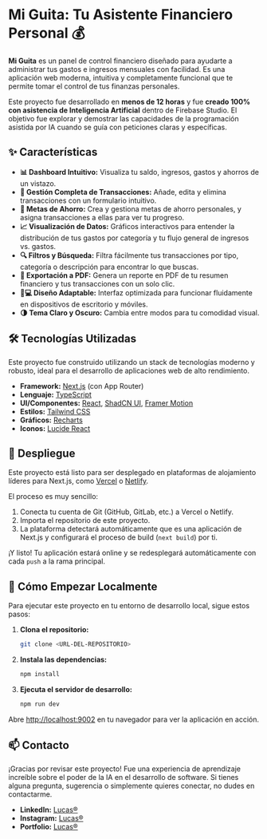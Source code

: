 # Mi Guita: Tu Asistente Financiero Personal 💰

**Mi Guita** es un panel de control financiero diseñado para ayudarte a administrar tus gastos e ingresos mensuales con facilidad. Es una aplicación web moderna, intuitiva y completamente funcional que te permite tomar el control de tus finanzas personales.

Este proyecto fue desarrollado en **menos de 12 horas** y fue **creado 100% con asistencia de Inteligencia Artificial** dentro de Firebase Studio. El objetivo fue explorar y demostrar las capacidades de la programación asistida por IA cuando se guía con peticiones claras y específicas.

## ✨ Características

*   **📊 Dashboard Intuitivo:** Visualiza tu saldo, ingresos, gastos y ahorros de un vistazo.
*   **💸 Gestión Completa de Transacciones:** Añade, edita y elimina transacciones con un formulario intuitivo.
*   **🎯 Metas de Ahorro:** Crea y gestiona metas de ahorro personales, y asigna transacciones a ellas para ver tu progreso.
*   **📈 Visualización de Datos:** Gráficos interactivos para entender la distribución de tus gastos por categoría y tu flujo general de ingresos vs. gastos.
*   **🔍 Filtros y Búsqueda:** Filtra fácilmente tus transacciones por tipo, categoría o descripción para encontrar lo que buscas.
*   **📄 Exportación a PDF:** Genera un reporte en PDF de tu resumen financiero y tus transacciones con un solo clic.
*   **📱💻 Diseño Adaptable:** Interfaz optimizada para funcionar fluidamente en dispositivos de escritorio y móviles.
*   **🌗 Tema Claro y Oscuro:** Cambia entre modos para tu comodidad visual.

## 🛠️ Tecnologías Utilizadas

Este proyecto fue construido utilizando un stack de tecnologías moderno y robusto, ideal para el desarrollo de aplicaciones web de alto rendimiento.

*   **Framework:** [Next.js](https://nextjs.org/) (con App Router)
*   **Lenguaje:** [TypeScript](https://www.typescriptlang.org/)
*   **UI/Componentes:** [React](https://reactjs.org/), [ShadCN UI](https://ui.shadcn.com/), [Framer Motion](https://www.framer.com/motion/)
*   **Estilos:** [Tailwind CSS](https://tailwindcss.com/)
*   **Gráficos:** [Recharts](https://recharts.org/)
*   **Iconos:** [Lucide React](https://lucide.dev/)

## 🚀 Despliegue

Este proyecto está listo para ser desplegado en plataformas de alojamiento líderes para Next.js, como [Vercel](https://vercel.com/) o [Netlify](https://www.netlify.com/).

El proceso es muy sencillo:
1.  Conecta tu cuenta de Git (GitHub, GitLab, etc.) a Vercel o Netlify.
2.  Importa el repositorio de este proyecto.
3.  La plataforma detectará automáticamente que es una aplicación de Next.js y configurará el proceso de build (`next build`) por ti.

¡Y listo! Tu aplicación estará online y se redesplegará automáticamente con cada `push` a la rama principal.

## 🏁 Cómo Empezar Localmente

Para ejecutar este proyecto en tu entorno de desarrollo local, sigue estos pasos:

1.  **Clona el repositorio:**
    ```bash
    git clone <URL-DEL-REPOSITORIO>
    ```

2.  **Instala las dependencias:**
    ```bash
    npm install
    ```

3.  **Ejecuta el servidor de desarrollo:**
    ```bash
    npm run dev
    ```

Abre [http://localhost:9002](http://localhost:9002) en tu navegador para ver la aplicación en acción.

## 📫 Contacto

¡Gracias por revisar este proyecto! Fue una experiencia de aprendizaje increíble sobre el poder de la IA en el desarrollo de software. Si tienes alguna pregunta, sugerencia o simplemente quieres conectar, no dudes en contactarme.

*   **LinkedIn:** [Lucas®](https://www.linkedin.com/in/lucasnicol%C3%A1sram%C3%ADrez/)
*   **Instagram:** [Lucas®](https://www.instagram.com/lramirez.di/)
*   **Portfolio:** [Lucas®](https://www.lucasramirez.dev)
